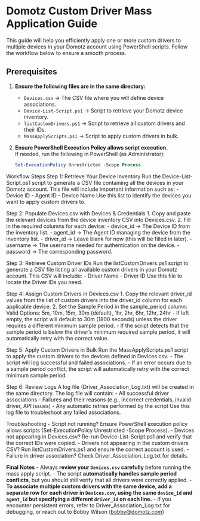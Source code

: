 # Domotz Custom Driver Mass Application Guide

This guide will help you efficiently apply one or more custom drivers to multiple devices in your Domotz account using PowerShell scripts. Follow the workflow below to ensure a smooth process.

## **Prerequisites**
1. **Ensure the following files are in the same directory:**
   - `Devices.csv` → The CSV file where you will define device associations.
   - `Device-List-Script.ps1` → Script to retrieve your Domotz device inventory.
   - `listCustomDrivers.ps1` → Script to retrieve all custom drivers and their IDs.
   - `MassApplyScripts.ps1` → Script to apply custom drivers in bulk.

2. **Ensure PowerShell Execution Policy allows script execution.**  
   If needed, run the following in PowerShell (as Administrator):  
   ```powershell
   Set-ExecutionPolicy Unrestricted -Scope Process

Workflow Steps
Step 1: Retrieve Your Device Inventory
	Run the Device-List-Script.ps1 script to generate a CSV file containing all the devices in your Domotz account. This file will include important information such as:
		- Device ID
		- Agent ID
		- Device Name
	Use this list to identify the devices you want to apply custom drivers to.

Step 2: Populate Devices.csv with Devices & Credentials
	1. Copy and paste the relevant devices from the device inventory CSV into Devices.csv.
	2. Fill in the required columns for each device:
		- device_id → The Device ID from the inventory list.
		- agent_id → The Agent ID managing the device from the inventory list.
		- driver_id → Leave blank for now (this will be filled in later).
		- username → The username needed for authentication on the device.
		- password → The corresponding password.

Step 3: Retrieve Custom Driver IDs
	Run the listCustomDrivers.ps1 script to generate a CSV file listing all available custom drivers in your Domotz account. This CSV will include:
		- Driver Name
		- Driver ID
	Use this file to locate the Driver IDs you need.

Step 4: Assign Custom Drivers in Devices.csv
	1. Copy the relevant driver_id values from the list of custom drivers into the driver_id column for each applicable device.
	2. Set the Sample Period in the sample_period column:
		Valid Options: 5m, 10m, 15m, 30m (default), 1hr, 2hr, 6hr, 12hr, 24hr
		- If left empty, the script will default to 30m (1800 seconds) unless the driver requires a different minimum sample period.
		- If the script detects that the sample period is below the driver’s minimum required sample period, it will automatically retry with the correct value.

Step 5: Apply Custom Drivers in Bulk
	Run the MassApplyScripts.ps1 script to apply the custom drivers to the devices defined in Devices.csv.
		- The script will log successful and failed associations.
		- If an error occurs due to a sample period conflict, the script will automatically retry with the correct minimum sample period.

Step 6: Review Logs
	A log file (Driver_Association_Log.txt) will be created in the same directory.
	The log file will contain:
		- All successful driver associations
		- Failures and their reasons (e.g., incorrect credentials, invalid driver, API issues)
		- Any automatic retries performed by the script
	Use this log file to troubleshoot any failed associations.

Troubleshooting
	- Script not running? Ensure PowerShell execution policy allows scripts (Set-ExecutionPolicy Unrestricted -Scope Process).
	- Devices not appearing in Devices.csv? Re-run Device-List-Script.ps1 and verify that the correct IDs were copied.
	- Drivers not appearing in the custom drivers CSV? Run listCustomDrivers.ps1 and ensure the correct account is used.
	- Failure in driver association? Check Driver_Association_Log.txt for details.

**Final Notes**
	- Always **review your `Devices.csv` carefully** before running the mass apply script.
	- The script **automatically handles sample period conflicts**, but you should still verify that all drivers were correctly applied.
	- **To associate multiple custom drivers with the same device, add a separate row for each driver in `Devices.csv`, using the same `device_id` and `agent_id` but specifying a different `driver_id` on each line.**
	- If you encounter persistent errors, refer to Driver_Association_Log.txt for debugging, or reach out to Bobby Wilson (bobby@domotz.com)
